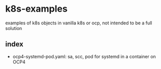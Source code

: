 # k8s-examples
examples of k8s objects in vanilla k8s or ocp, not intended to be a full solution

## index
- ocp4-systemd-pod.yaml: sa, scc, pod for systemd in a container on OCP4
